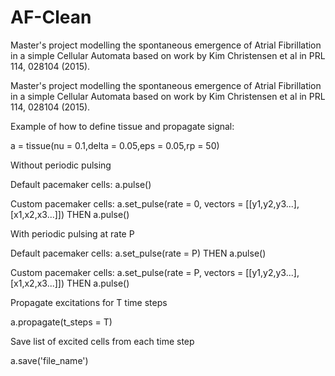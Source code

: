 # AF-Clean
Master's project modelling the spontaneous emergence of Atrial Fibrillation in a simple Cellular Automata based on work by Kim Christensen et al in PRL 114, 028104 (2015).

Master's project modelling the spontaneous emergence of Atrial Fibrillation in a simple Cellular Automata based on work by Kim Christensen et al  in PRL 114, 028104 (2015).

Example of how to define tissue and propagate signal:

a = tissue(nu = 0.1,delta = 0.05,eps = 0.05,rp = 50)

Without periodic pulsing

  Default pacemaker cells: a.pulse()
  
  Custom pacemaker cells: a.set_pulse(rate = 0, vectors = [[y1,y2,y3...],[x1,x2,x3...]])  THEN a.pulse()
 
With periodic pulsing at rate P

  Default pacemaker cells: a.set_pulse(rate = P) THEN a.pulse()
  
  Custom pacemaker cells: a.set_pulse(rate = P, vectors = [[y1,y2,y3...],[x1,x2,x3...]])  THEN a.pulse()
  
Propagate excitations for T time steps
 
 a.propagate(t_steps = T)
  
Save list of excited cells from each time step
  
  a.save('file_name')
  

